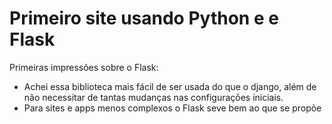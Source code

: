 # Primeiro site usando Python e e Flask

Primeiras impressões sobre o Flask:
- Achei essa biblioteca mais fácil de ser usada do que o django, além de não necessitar de tantas mudanças nas configurações iniciais.
- Para sites e apps menos complexos o Flask seve bem ao que se propõe
